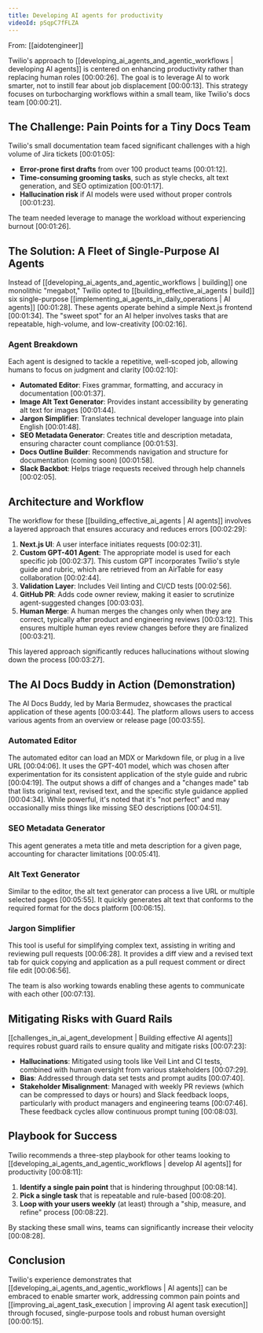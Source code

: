 ```yaml
---
title: Developing AI agents for productivity
videoId: pSqpC7fFLZA
---
```


From: [[aidotengineer]] <br/> 

Twilio's approach to [[developing_ai_agents_and_agentic_workflows | developing AI agents]] is centered on enhancing productivity rather than replacing human roles <a class="yt-timestamp" data-t="00:00:26">[00:00:26]</a>. The goal is to leverage AI to work smarter, not to instill fear about job displacement <a class="yt-timestamp" data-t="00:00:13">[00:00:13]</a>. This strategy focuses on turbocharging workflows within a small team, like Twilio's docs team <a class="yt-timestamp" data-t="00:00:21">[00:00:21]</a>.

## The Challenge: Pain Points for a Tiny Docs Team

Twilio's small documentation team faced significant challenges with a high volume of Jira tickets <a class="yt-timestamp" data-t="00:01:05">[00:01:05]</a>:
*   **Error-prone first drafts** from over 100 product teams <a class="yt-timestamp" data-t="00:01:12">[00:01:12]</a>.
*   **Time-consuming grooming tasks**, such as style checks, alt text generation, and SEO optimization <a class="yt-timestamp" data-t="00:01:17">[00:01:17]</a>.
*   **Hallucination risk** if AI models were used without proper controls <a class="yt-timestamp" data-t="00:01:23">[00:01:23]</a>.

The team needed leverage to manage the workload without experiencing burnout <a class="yt-timestamp" data-t="00:01:26">[00:01:26]</a>.

## The Solution: A Fleet of Single-Purpose AI Agents

Instead of [[developing_ai_agents_and_agentic_workflows | building]] one monolithic "megabot," Twilio opted to [[building_effective_ai_agents | build]] six single-purpose [[implementing_ai_agents_in_daily_operations | AI agents]] <a class="yt-timestamp" data-t="00:01:28">[00:01:28]</a>. These agents operate behind a simple Next.js frontend <a class="yt-timestamp" data-t="00:01:34">[00:01:34]</a>. The "sweet spot" for an AI helper involves tasks that are repeatable, high-volume, and low-creativity <a class="yt-timestamp" data-t="00:02:16">[00:02:16]</a>.

### Agent Breakdown

Each agent is designed to tackle a repetitive, well-scoped job, allowing humans to focus on judgment and clarity <a class="yt-timestamp" data-t="00:02:10">[00:02:10]</a>:

*   **Automated Editor**: Fixes grammar, formatting, and accuracy in documentation <a class="yt-timestamp" data-t="00:01:37">[00:01:37]</a>.
*   **Image Alt Text Generator**: Provides instant accessibility by generating alt text for images <a class="yt-timestamp" data-t="00:01:44">[00:01:44]</a>.
*   **Jargon Simplifier**: Translates technical developer language into plain English <a class="yt-timestamp" data-t="00:01:48">[00:01:48]</a>.
*   **SEO Metadata Generator**: Creates title and description metadata, ensuring character count compliance <a class="yt-timestamp" data-t="00:01:53">[00:01:53]</a>.
*   **Docs Outline Builder**: Recommends navigation and structure for documentation (coming soon) <a class="yt-timestamp" data-t="00:01:58">[00:01:58]</a>.
*   **Slack Backbot**: Helps triage requests received through help channels <a class="yt-timestamp" data-t="00:02:05">[00:02:05]</a>.

## Architecture and Workflow

The workflow for these [[building_effective_ai_agents | AI agents]] involves a layered approach that ensures accuracy and reduces errors <a class="yt-timestamp" data-t="00:02:29">[00:02:29]</a>:

1.  **Next.js UI**: A user interface initiates requests <a class="yt-timestamp" data-t="00:02:31">[00:02:31]</a>.
2.  **Custom GPT-401 Agent**: The appropriate model is used for each specific job <a class="yt-timestamp" data-t="00:02:37">[00:02:37]</a>. This custom GPT incorporates Twilio's style guide and rubric, which are retrieved from an AirTable for easy collaboration <a class="yt-timestamp" data-t="00:02:44">[00:02:44]</a>.
3.  **Validation Layer**: Includes Veil linting and CI/CD tests <a class="yt-timestamp" data-t="00:02:56">[00:02:56]</a>.
4.  **GitHub PR**: Adds code owner review, making it easier to scrutinize agent-suggested changes <a class="yt-timestamp" data-t="00:03:03">[00:03:03]</a>.
5.  **Human Merge**: A human merges the changes only when they are correct, typically after product and engineering reviews <a class="yt-timestamp" data-t="00:03:12">[00:03:12]</a>. This ensures multiple human eyes review changes before they are finalized <a class="yt-timestamp" data-t="00:03:21">[00:03:21]</a>.

This layered approach significantly reduces hallucinations without slowing down the process <a class="yt-timestamp" data-t="00:03:27">[00:03:27]</a>.

## The AI Docs Buddy in Action (Demonstration)

The AI Docs Buddy, led by Maria Bermudez, showcases the practical application of these agents <a class="yt-timestamp" data-t="00:03:44">[00:03:44]</a>. The platform allows users to access various agents from an overview or release page <a class="yt-timestamp" data-t="00:03:55">[00:03:55]</a>.

### Automated Editor
The automated editor can load an MDX or Markdown file, or plug in a live URL <a class="yt-timestamp" data-t="00:04:06">[00:04:06]</a>. It uses the GPT-401 model, which was chosen after experimentation for its consistent application of the style guide and rubric <a class="yt-timestamp" data-t="00:04:19">[00:04:19]</a>. The output shows a diff of changes and a "changes made" tab that lists original text, revised text, and the specific style guidance applied <a class="yt-timestamp" data-t="00:04:34">[00:04:34]</a>. While powerful, it's noted that it's "not perfect" and may occasionally miss things like missing SEO descriptions <a class="yt-timestamp" data-t="00:04:51">[00:04:51]</a>.

### SEO Metadata Generator
This agent generates a meta title and meta description for a given page, accounting for character limitations <a class="yt-timestamp" data-t="00:05:41">[00:05:41]</a>.

### Alt Text Generator
Similar to the editor, the alt text generator can process a live URL or multiple selected pages <a class="yt-timestamp" data-t="00:05:55">[00:05:55]</a>. It quickly generates alt text that conforms to the required format for the docs platform <a class="yt-timestamp" data-t="00:06:15">[00:06:15]</a>.

### Jargon Simplifier
This tool is useful for simplifying complex text, assisting in writing and reviewing pull requests <a class="yt-timestamp" data-t="00:06:28">[00:06:28]</a>. It provides a diff view and a revised text tab for quick copying and application as a pull request comment or direct file edit <a class="yt-timestamp" data-t="00:06:56">[00:06:56]</a>.

The team is also working towards enabling these agents to communicate with each other <a class="yt-timestamp" data-t="00:07:13">[00:07:13]</a>.

## Mitigating Risks with Guard Rails

[[challenges_in_ai_agent_development | Building effective AI agents]] requires robust guard rails to ensure quality and mitigate risks <a class="yt-timestamp" data-t="00:07:23">[00:07:23]</a>:

*   **Hallucinations**: Mitigated using tools like Veil Lint and CI tests, combined with human oversight from various stakeholders <a class="yt-timestamp" data-t="00:07:29">[00:07:29]</a>.
*   **Bias**: Addressed through data set tests and prompt audits <a class="yt-timestamp" data-t="00:07:40">[00:07:40]</a>.
*   **Stakeholder Misalignment**: Managed with weekly PR reviews (which can be compressed to days or hours) and Slack feedback loops, particularly with product managers and engineering teams <a class="yt-timestamp" data-t="00:07:46">[00:07:46]</a>. These feedback cycles allow continuous prompt tuning <a class="yt-timestamp" data-t="00:08:03">[00:08:03]</a>.

## Playbook for Success

Twilio recommends a three-step playbook for other teams looking to [[developing_ai_agents_and_agentic_workflows | develop AI agents]] for productivity <a class="yt-timestamp" data-t="00:08:11">[00:08:11]</a>:

1.  **Identify a single pain point** that is hindering throughput <a class="yt-timestamp" data-t="00:08:14">[00:08:14]</a>.
2.  **Pick a single task** that is repeatable and rule-based <a class="yt-timestamp" data-t="00:08:20">[00:08:20]</a>.
3.  **Loop with your users weekly** (at least) through a "ship, measure, and refine" process <a class="yt-timestamp" data-t="00:08:22">[00:08:22]</a>.

By stacking these small wins, teams can significantly increase their velocity <a class="yt-timestamp" data-t="00:08:28">[00:08:28]</a>.

## Conclusion

Twilio's experience demonstrates that [[developing_ai_agents_and_agentic_workflows | AI agents]] can be embraced to enable smarter work, addressing common pain points and [[improving_ai_agent_task_execution | improving AI agent task execution]] through focused, single-purpose tools and robust human oversight <a class="yt-timestamp" data-t="00:00:15">[00:00:15]</a>.